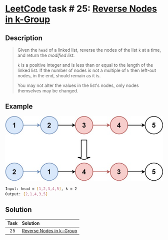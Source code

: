 # [LeetCode][leetcode] task # 25: [Reverse Nodes in k-Group][task]

Description
-----------

> Given the `head` of a linked list,
> reverse the nodes of the list `k` at a time,
> and return the _modified list_.
> 
> `k` is a positive integer and is less than or equal
> to the length of the linked list. If the number of nodes
> is not a multiple of `k` then left-out nodes, in the end,
> should remain as it is.
> 
> You may not alter the values in the list's nodes,
> only nodes themselves may be changed.

Example
-------

![list.png](image/list.png)

```sh
Input: head = [1,2,3,4,5], k = 2
Output: [2,1,4,3,5]
```

Solution
--------

| Task | Solution                             |
|:----:|:-------------------------------------|
|  25  | [Reverse Nodes in k-Group][solution] |


[leetcode]: <http://leetcode.com/>
[task]: <https://leetcode.com/problems/reverse-nodes-in-k-group/>
[solution]: <https://github.com/wellaxis/praxis-leetcode/blob/main/src/main/java/com/witalis/praxis/leetcode/task/h1/p25/option/Practice.java>
